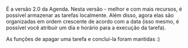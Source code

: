 É a versão 2.0 da Agenda. Nesta versão - melhor e com mais recursos, é possível armazenar as tarefas localmente. Além disso, agora elas são organizadas em ordem crescente de acordo com a data (isso mesmo, é possível você atribuir um dia e horário para a execução da tarefa).

As funções de apagar uma tarefa e concluí-la foram mantidas :)